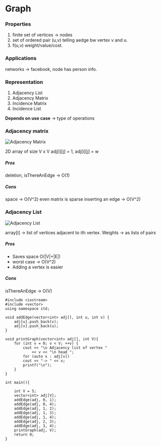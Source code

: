 # Graph

### Properties

1. finite set of vertices -> nodes
2. set of ordered pair (u,v) telling aedge bw vertex v and u.
3. f(u,v) weight/value/cost.

### Applications

networks -> facebook, node has person info.

### Representation

1. Adjacency List
2. Adjacency Matrix
3. Incidence Matrix 
4. Incidence List

__Depends on use case__ -> type of operations

### Adjacency matrix

![Adjacency Matrix](img/adjacency-matrix.png)

2D array of size V x V
adj[i][j] = 1, adj[i][j] = w

##### Pros

deletion, isThereAnEdge -> O(1)

##### Cons

space -> O(V^2) even matrix is sparse
inserting an edge -> O(V^2)

### Adjacency List

![Adjacency List](img/adjacency-list.png)

array[i] -> list of vertices adjacent to ith vertex.
Weights -> as lists of pairs

##### Pros 

* Saves space O(|V|+|E|)
* worst case -> O(V^2) 
* Adding a vertex is easier

##### Cons

isThereAnEdge -> O(V)

```
#include <iostream> 
#include <vector> 
using namespace std; 

void addEdge(vector<int> adj[], int u, int v) { 
	adj[u].push_back(v); 
	adj[v].push_back(u); 
} 
 
void printGraph(vector<int> adj[], int V){ 
	for (int v = 0; v < V; ++v) { 
		cout << "\n Adjacency list of vertex "
			<< v << "\n head "; 
		for (auto x : adj[v]) 
		cout << "-> " << x; 
		printf("\n"); 
	} 
} 

int main(){

	int V = 5; 
	vector<int> adj[V]; 
	addEdge(adj, 0, 1); 
	addEdge(adj, 0, 4); 
	addEdge(adj, 1, 2); 
	addEdge(adj, 1, 3); 
	addEdge(adj, 1, 4); 
	addEdge(adj, 2, 3); 
	addEdge(adj, 3, 4); 
	printGraph(adj, V); 
	return 0; 
}
```
